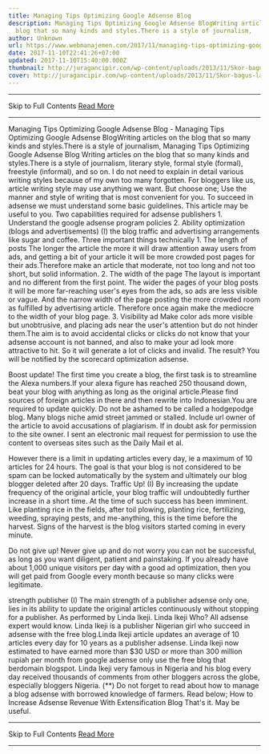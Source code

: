 ```yaml
---
title: Managing Tips Optimizing Google Adsense Blog
description: Managing Tips Optimizing Google Adsense BlogWriting articles on the
  blog that so many kinds and styles.There is a style of journalism,
author: Unknown
url: https://www.webmanajemen.com/2017/11/managing-tips-optimizing-google-adsense.html
date: 2017-11-10T22:41:26+07:00
updated: 2017-11-10T15:40:00.000Z
thumbnail: http://juragancipir.com/wp-content/uploads/2013/11/Skor-bagus-lagi.jpg
cover: http://juragancipir.com/wp-content/uploads/2013/11/Skor-bagus-lagi.jpg
---
```


<hr/> Skip to Full Contents <a href="https://www.webmanajemen.com/2017/11/managing-tips-optimizing-google-adsense.html" rel="follow" class="button" id="read-more">Read More</a> <hr/> Managing Tips Optimizing Google Adsense Blog - Managing Tips Optimizing Google Adsense BlogWriting articles on the blog that so many kinds and styles.There is a style of journalism, Managing Tips Optimizing Google Adsense Blog
Writing articles on the blog that so many kinds and styles.There is a style of journalism, literary style, formal style (formal), freestyle (informal), and so on. I do not need to explain in detail various writing styles because of my own too many forgotten. For bloggers like us, article writing style may use anything we want. But choose one; Use the manner and style of writing that is most convenient for you.
To succeed in adsense we must understand some basic guidelines. This article may be useful to you.
Two capabilities required for adsense publishers
1. Understand the google adsense program policies
2. Ability optimization (blogs and advertisements)
(I) the blog traffic and advertising arrangements like sugar and coffee.
Three important things technically
1. The length of posts
The longer the article the more it will draw attention away users from ads, and getting a bit of your article it will be more crowded post pages for their ads.Therefore make an article that moderate, not too long and not too short, but solid information.
2. The width of the page
The layout is important and no different from the first point. The wider the pages of your blog posts it will be more far-reaching user's eyes from the ads, so ads are less visible or vague. And the narrow width of the page posting the more crowded room as fulfilled by advertising article. Therefore once again make the mediocre to the width of your blog page.
3. Visibility ad
Make color ads more visible but unobtrusive, and placing ads near the user's attention but do not hinder them.The aim is to avoid accidental clicks or clicks do not know that your adsense account is not banned, and also to make your ad look more attractive to hit. So it will generate a lot of clicks and invalid.
The result?
You will be notified by the scorecard optimization adsense.



Boost update!
The first time you create a blog, the first task is to streamline the Alexa numbers.If your alexa figure has reached 250 thousand down, beat your blog with anything as long as the original article.Please find sources of foreign articles in there and then rewrite into Indonesian.You are required to update quickly. Do not be ashamed to be called a hodgepodge blog. Many blogs niche amid street jammed or stalled.
Include url owner of the article to avoid accusations of plagiarism. If in doubt ask for permission to the site owner. I sent an electronic mail request for permission to use the content to overseas sites such as the Daily Mail et al.

However there is a limit in updating articles every day, ie a maximum of 10 articles for 24 hours. The goal is that your blog is not considered to be spam can be locked automatically by the system and ultimately our blog blogger deleted after 20 days.
Traffic Up!
(I) By increasing the update frequency of the original article, your blog traffic will undoubtedly further increase in a short time. At the time of such success has been imminent.
Like planting rice in the fields, after toil plowing, planting rice, fertilizing, weeding, spraying pests, and me-anything, this is the time before the harvest. Signs of the harvest is the blog visitors started coming in every minute.

Do not give up!
Never give up and do not worry you can not be successful, as long as you want diligent, patient and painstaking. If you already have about 1,000 unique visitors per day with a good ad optimization, then you will get paid from Google every month because so many clicks were legitimate.

strength publisher
(I) The main strength of a publisher adsense only one, lies in its ability to update the original articles continuously without stopping for a publisher. As performed by Linda Ikeji.
Linda Ikeji Who?
All adsense expert would know. Linda Ikeji is a publisher Nigerian girl who succeed in adsense with the free blog.Linda Ikeji article updates an average of 10 articles every day for 10 years as a publisher adsense.
Linda Ikeji now estimated to have earned more than $30 USD or more than 300 million rupiah per month from google adsense only use the free blog that berdomain blogspot. Linda Ikeji very famous in Nigeria and his blog every day received thousands of comments from other bloggers across the globe, especially bloggers Nigeria.
(**) Do not forget to read about how to manage a blog adsense with borrowed knowledge of farmers. Read below;
How to Increase Adsense Revenue With Extensification Blog
That's it. May be useful. <hr/> Skip to Full Contents <a href="https://www.webmanajemen.com/2017/11/managing-tips-optimizing-google-adsense.html" rel="follow" class="button" id="read-more">Read More</a> <hr/>
